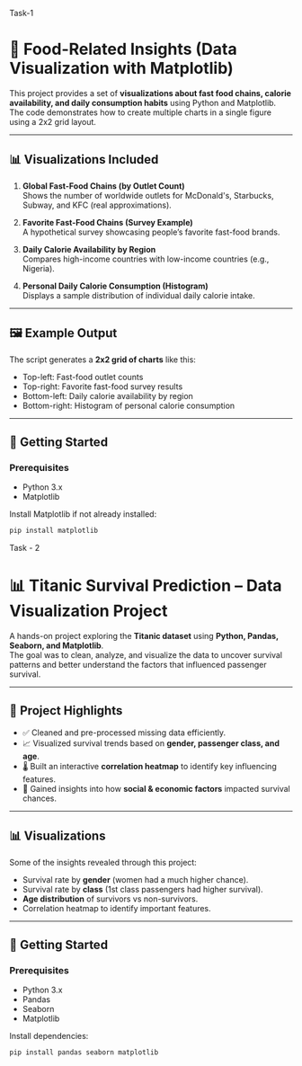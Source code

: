 Task-1
# 🍔 Food-Related Insights (Data Visualization with Matplotlib)

This project provides a set of **visualizations about fast food chains, calorie availability, and daily consumption habits** using Python and Matplotlib.  
The code demonstrates how to create multiple charts in a single figure using a 2x2 grid layout.

---

## 📊 Visualizations Included

1. **Global Fast-Food Chains (by Outlet Count)**  
   Shows the number of worldwide outlets for McDonald's, Starbucks, Subway, and KFC (real approximations).  

2. **Favorite Fast-Food Chains (Survey Example)**  
   A hypothetical survey showcasing people’s favorite fast-food brands.  

3. **Daily Calorie Availability by Region**  
   Compares high-income countries with low-income countries (e.g., Nigeria).  

4. **Personal Daily Calorie Consumption (Histogram)**  
   Displays a sample distribution of individual daily calorie intake.  

---

## 🖼️ Example Output

The script generates a **2x2 grid of charts** like this:

- Top-left: Fast-food outlet counts  
- Top-right: Favorite fast-food survey results  
- Bottom-left: Daily calorie availability by region  
- Bottom-right: Histogram of personal calorie consumption  

---

## 🚀 Getting Started

### Prerequisites
- Python 3.x
- Matplotlib

Install Matplotlib if not already installed:
```bash
pip install matplotlib
```
Task - 2

# 📊 Titanic Survival Prediction – Data Visualization Project

A hands-on project exploring the **Titanic dataset** using **Python, Pandas, Seaborn, and Matplotlib**.  
The goal was to clean, analyze, and visualize the data to uncover survival patterns and better understand the factors that influenced passenger survival.

---

## 🔎 Project Highlights
- ✅ Cleaned and pre-processed missing data efficiently.  
- 📈 Visualized survival trends based on **gender, passenger class, and age**.  
- 🌡️ Built an interactive **correlation heatmap** to identify key influencing features.  
- 🎯 Gained insights into how **social & economic factors** impacted survival chances.  

---

## 📊 Visualizations
Some of the insights revealed through this project:
- Survival rate by **gender** (women had a much higher chance).  
- Survival rate by **class** (1st class passengers had higher survival).  
- **Age distribution** of survivors vs non-survivors.  
- Correlation heatmap to identify important features.  

---

## 🚀 Getting Started

### Prerequisites
- Python 3.x  
- Pandas  
- Seaborn  
- Matplotlib  

Install dependencies:
```bash
pip install pandas seaborn matplotlib
```
